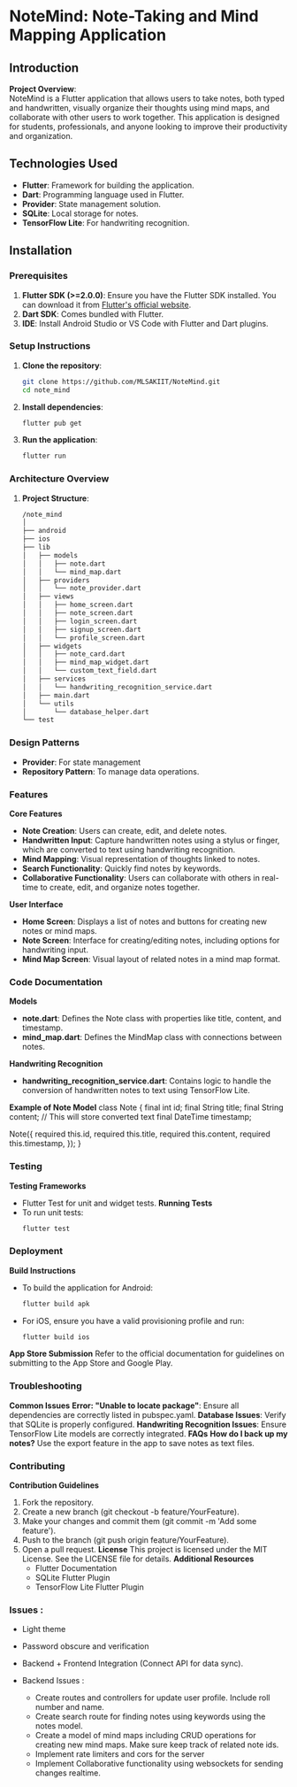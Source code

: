 # NoteMind: Note-Taking and Mind Mapping Application

## Introduction

**Project Overview**:  
NoteMind is a Flutter application that allows users to take notes, both typed and handwritten, visually organize their thoughts using mind maps, and collaborate with other users to work together. This application is designed for students, professionals, and anyone looking to improve their productivity and organization.

## Technologies Used

- **Flutter**: Framework for building the application.
- **Dart**: Programming language used in Flutter.
- **Provider**: State management solution.
- **SQLite**: Local storage for notes.
- **TensorFlow Lite**: For handwriting recognition.

## Installation

### Prerequisites

1. **Flutter SDK (>=2.0.0)**: Ensure you have the Flutter SDK installed. You can download it from [Flutter's official website](https://flutter.dev/docs/get-started/install).
2. **Dart SDK**: Comes bundled with Flutter.
3. **IDE**: Install Android Studio or VS Code with Flutter and Dart plugins.

### Setup Instructions

1. **Clone the repository**:
   ```bash
   git clone https://github.com/MLSAKIIT/NoteMind.git
   cd note_mind

2. **Install dependencies**:
   ```bash
   flutter pub get

3. **Run the application**:
   ```bash
   flutter run
   
### Architecture Overview

1. **Project Structure**:
   ```bash
   /note_mind
   │
   ├── android
   ├── ios
   ├── lib
   │   ├── models
   │   │   ├── note.dart
   │   │   └── mind_map.dart
   │   ├── providers
   │   │   └── note_provider.dart
   │   ├── views
   │   │   ├── home_screen.dart
   │   │   ├── note_screen.dart
   │   │   ├── login_screen.dart
   │   │   ├── signup_screen.dart
   │   │   └── profile_screen.dart
   │   ├── widgets
   │   │   ├── note_card.dart
   │   │   ├── mind_map_widget.dart
   │   │   └── custom_text_field.dart
   │   ├── services
   │   │   └── handwriting_recognition_service.dart
   │   ├── main.dart
   │   └── utils
   │       └── database_helper.dart
   └── test
   
### Design Patterns
- **Provider**: For state management
- **Repository Pattern**: To manage data operations.

### Features

**Core Features**

- **Note Creation**: Users can create, edit, and delete notes.
- **Handwritten Input**: Capture handwritten notes using a stylus or finger, which are converted to text using handwriting recognition.
- **Mind Mapping**: Visual representation of thoughts linked to notes.
- **Search Functionality**: Quickly find notes by keywords.
- **Collaborative Functionality**: Users can collaborate with others in real-time to create, edit, and organize notes together.

**User Interface**

- **Home Screen**: Displays a list of notes and buttons for creating new notes or mind maps.
- **Note Screen**: Interface for creating/editing notes, including options for handwriting input.
- **Mind Map Screen**: Visual layout of related notes in a mind map format.

### Code Documentation

**Models**

- **note.dart**: Defines the Note class with properties like title, content, and timestamp.
- **mind_map.dart**: Defines the MindMap class with connections between notes.

**Handwriting Recognition**

- **handwriting_recognition_service.dart**: Contains logic to handle the conversion of handwritten notes to text using TensorFlow Lite.

**Example of Note Model**
class Note {
  final int id;
  final String title;
  final String content; // This will store converted text
  final DateTime timestamp;

  Note({
    required this.id,
    required this.title,
    required this.content,
    required this.timestamp,
  });
}

### Testing
**Testing Frameworks**
  - Flutter Test for unit and widget tests.
**Running Tests**
  - To run unit tests:
    ```bash
    flutter test

### Deployment
**Build Instructions**
  - To build the application for Android:
    ```bash
    flutter build apk

  - For iOS, ensure you have a valid provisioning profile and run:
    ```bash
    flutter build ios

**App Store Submission**
Refer to the official documentation for guidelines on submitting to the App Store and Google Play.

### Troubleshooting
**Common Issues**
  **Error: "Unable to locate package"**: Ensure all dependencies are correctly listed in pubspec.yaml.
  **Database Issues**: Verify that SQLite is properly configured.
  **Handwriting Recognition Issues**: Ensure TensorFlow Lite models are correctly integrated.
**FAQs**
   **How do I back up my notes?**
   Use the export feature in the app to save notes as text files.

### Contributing
**Contribution Guidelines**
1. Fork the repository.
2. Create a new branch (git checkout -b feature/YourFeature).
3. Make your changes and commit them (git commit -m 'Add some feature').
4. Push to the branch (git push origin feature/YourFeature).
5. Open a pull request.
**License**
This project is licensed under the MIT License. See the LICENSE file for details.
**Additional Resources**
   - Flutter Documentation
   - SQLite Flutter Plugin
   - TensorFlow Lite Flutter Plugin

### Issues :
   - Light theme
   - Password obscure and verification
   - Backend + Frontend Integration (Connect API for data sync).

   - Backend Issues :
      - Create routes and controllers for update user profile. Include roll number and name.
      - Create search route for finding notes using keywords using the notes model.
      - Create a model of mind maps including CRUD operations for creating new mind maps. Make sure keep track of related note ids.
      - Implement rate limiters and cors for the server
      - Implement Collaborative functionality using websockets for sending changes realtime.



